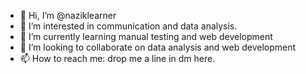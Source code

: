 - 👋 Hi, I’m @naziklearner
- 👀 I’m interested in communication and data analysis. 
- 🌱 I’m currently learning manual testing and web development 
- 💞️ I’m looking to collaborate on data analysis and web development
- 📫 How to reach me: drop me a line in dm here.

<!---
naziklearner/naziklearner is a ✨ special ✨ repository because its `README.md` (this file) appears on your GitHub profile.
You can click the Preview link to take a look at your changes.
--->
